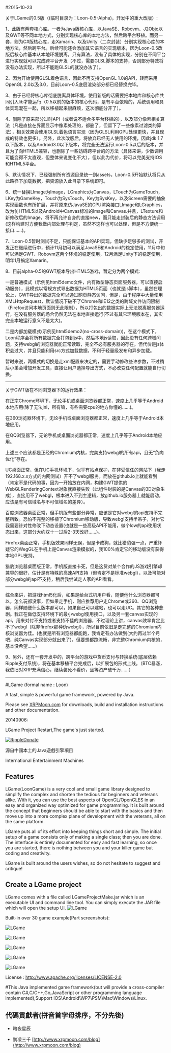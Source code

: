 ﻿#2015-10-23

关于LGame的0.5版（(临时目录为：Loon-0.5-Alpha)，开发中的重大改版）:

1、此版有两套核心库。一者为Java版核心库，以JavaSE、Robovm、J2Objc以及GWT等不同本地方式，分别实现核心库的本地方法，然后跨平台移植。而另一套，则为C#版核心库，走Xamarin、以及Unity（二次封装）分别实现核心库的本地方法，然后跨平台。后续可能还会添加其它语言的实现版本，因为Loon-0.5改版后核心库基本从本地环境脱离，只有算法，没有了具体的实现，分别在不同平台进行实现就可以完成跨平台开发（不过，需要GLSL脚本的支持，否则部分特效将没有办法实现，所以不能跑GLSL的就没办法了）。

2、因为开始使用GLSL着色语言，因此不再支持OpenGL 1.0的API，转而采用OpenGL 2.0以及3.0，目前Loon-0.5底层渲染部分都已经替换完毕。

3、由于已经将核心库彻底脱离具体环境，使用新版的话需要把本地库和核心库共同引入lib才能运行（0.5以前的版本的核心代码，是有平台依赖的，系统调用和具体实现混在一起，所以移植起来很麻烦，这次彻底分开了）。

4、删除了原来部分过时API（或者说不适合多平台移植的），以及部分像素相关算法（凡是直接在界面显示中像素处理的，都删了，但留下了一些像素过滤类的算法），相关效果会使用GLSL着色语言实现（因为GLSL利用GPU处理更快，并且现成的特效也更多）。另外，此次改版后，将放弃已经无人使用的环境，因此jdk 1.7以下版本，以及Android3.0以下版本，将完全无法运行Loon-0.5以后的版本，并且为了向HTML5兼容，也删除了一些妨碍跨平台的的方法（具体来讲，少数调用可能变得不太直观，但整体来说变化不大），但以此为代价，将可以完美支持IOS和HTML5平台。

5、默认情况下，已经强制所有资源目录统一到assets，Loon-0.5开始默认将只从此路径下加载数据，把资源放入此目录下系统即可。

6、统一替换LImage为Image，LGraphics为Canvas，LTouch为GameTouch，LKey为GameKey，Touch为SysTouch，Key为SysKey，以及Screen需要的抽象实现函数也有所扩展，并将原来仿JavaSE的CPU渲染接口LImage和LGraphics，改为仿HTML5以及Android中Canvas标准的Image和Canvas.并且，LTexture和新修改后的Image，将不再允许自身的直接new，而只能走封装后的静态方法调用(这样构建时方便我做内部处理与判定，虽然不这样也可以处理，但是不方便统一接口……)。

7、Loon-0.5暂时测试不足，只能保证基本的API实现，但缺少足够多的测试，开发正在继续进行中，预计11月初可以满足JavaSE和Android的稳定使用，11月中旬可以满足GWT、Robovm这两个环境的稳定使用，12月满足Unity下的稳定使用，明年1月搞定Xamarin。

8、目前alpha-0.5的GWT版本导出HTML5游戏，暂定分为两个模式:

一是普通模式（示例见html5demo文件，内有微型静态页面服务器，可以直接启动服务），此模式以常规方式导出数据为HTML5页面（也就是js脚本），虽然在理论上，GWT导出的数据完全可以通过网页静态访问，但是，由于程序中大量使用XMLHttpRequest，默认情况下破不了Chrome和IE12之类的跨域文件访问限制（Firefox访问本地页面则无此限制），所以打包出的数据实际上无法脱离服务器运行，在没有服务器的场合仍然无法在本地直接运行(不过有其它环境版本在，其实完全本地运行意义不是太大)。

二是内部加载模式(示例见html5demo2(no-cross-domain))，在这个模式下，Loon程序会将所有数据完全打包到js中，然后本地js读取，因此没有任何跨域问题，支持webgl的浏览器就能正常读取，完全不必有服务器的存在。但代价是js体积会过大，并且只能利用src方式加载数据，不利于轻量级发布和异步加载。

暂时来说，两模式的切换是走xml配置来决定的，需要手动修改些许参数，不过稍后小弟会增加开发工具，直接让用户选择导出方式，不必改变任何配置就能自行切换。
__________

关于GWT版在不同浏览器下的运行效果：

在正宗Chrome环境下，无论手机或桌面浏览器都正常，速度上几乎等于Android本地应用(除了无法jni，所有嘛，有些需要cpu的地方你懂的……)。

在360浏览器环境下，无论手机或桌面浏览器都正常，速度上几乎等于Android本地应用。

在QQ浏览器下，无论手机或桌面浏览器都正常，速度上几乎等于Android本地应用。

上述三个应该都是正经的Chromium内核，完美支持webgl的所有api，且无“负向优化”存在。

UC桌面正常，但在UC手机环境下，似乎有站点保护，在非受信任的网站下（我走192.168.x.x方式的内网测试）开不了webgl服务，而放在github.io上就能看到（肯定不是代码的事，因为一开始放在内网，构建GWT提供的WebGLRenderingContext对象就直接失败（此组件封装的是Canvas的3D对象生成），直接用不了webgl，根本进入不到主逻辑，放github.io服务器上就能启动，应该是有可信域名与不可信域名的差异）。

百度浏览器桌面正常，但手机版有些部分异常，应该是它对webgl的api支持不完整所致。恐怕不完整的移植了Chromium移动版，导致webgl支持半吊子，对付它我需要针对性修改下动态设置(也就是一些高级API不能用，做个low的api使用状态出来，这部分大约双十一过后2-3天改好……)。

Firefox桌面正常，手机版效果同样无误，但是卡成狗，就比猎豹强一点，严重怀疑它的WegGL在手机上是Canvas渲染模拟的，我100%肯定它的移动版没有获得本地GPU支持。

猎豹浏览器桌面版正常，手机版直接卡死，但是这货对某个合作的JS游戏引擎却兼容的很好，估计是有特殊的高速API支持（但肯定不是标准webgl），以及可能对部分webgl的api不支持，稍后我尝试走人家的API看看。
__________

综合来讲，把游戏html5化后，如果是给台式机用户看，随便他什么浏览器都可以，怎么玩都没事，但如果走手机，则应推荐用户走Chrome或360、QQ浏览器，同样随便什么版本都可以，如果自己可以建站，也可以走UC。其它的各种悲剧。我正在做低支持环境下的最小webgl使用接口，以及另一套canvas实现的api，用来对付不支持或者支持不佳的浏览器，不过理论上讲，canvas效率肯定比不了webgl（除非firefox那种伪webgl），所以目前依旧是走完整的Chromium内核浏览器为佳。(也就是所有浏览器都能跑，我肯定有办法做到(大约再过半个月吧，纯Canvas实现部分就出来了)，但要想都跑流畅，非完整Chromium内核的，基本没希望……)

9、另外，还有一套开发中的，跨平台的游戏中货币支付与转换系统(底层依赖Ripple支付系统)，将在基本移植平台完成后，以扩展包的形式上线。（BTC暴涨，我依旧对XRP充满信心，继续装死不看价，坐等资产破千万……）

_________

#LGame (formal name : Loon)

A fast, simple & powerful game framework, powered by Java.

Please see [XRPMoon.com](http://www.xrpmoon.com) for downloads, build and installation instructions and other documentation.

20140906:

LGame Project Restart,The game's just started.

<a href="https://ripple.com//send?to=rGmaiL8f7VDRrYouZokr5qv61b5zvhePcp&name=cping&label=Thank you donate to LGame&amount=100/XRP&dt=20140906"><img src="https://raw.github.com/cping/LGame/master/rippledonate.png" alt="RippleDonate" /></a>

源自中國本土的Java遊戲引擎項目

International Entertainment Machines

## Features
LGame(LoonGame) is a very cool and small game library designed to simplify the complex and shorten the tedious for beginners and veterans alike. With it, you can use the best aspects of OpenGL/OpenGLES in an easy and organized way optimized for game programming. It is built around the concept that beginners should be able to start with the basics and then move up into a more complex plane of development with the veterans, all on the same platform.

LGame puts all of its effort into keeping things short and simple. The initial setup of a game consists only of making a single class; then you are done. The interface is entirely documented for easy and fast learning, so once you are started, there is nothing between you and your killer game but coding and creativity.

LGame is built around the users wishes, so do not hesitate to suggest and critique!

## Create a LGame project
LGame comes with a file called LGameProjectMake.jar which is an executable UI and command line tool. You can simply execute the JAR file which will open the setup UI.
![LGame](https://raw.github.com/cping/LGame/master/install.png "install")

Built-in over 30 game example(Part screenshots):

![LGame](https://raw.github.com/cping/LGame/master/e0x.png "0")

![LGame](https://raw.github.com/cping/LGame/master/e1x.png "1")

![LGame](https://raw.github.com/cping/LGame/master/e2x.png "2")

![LGame](https://raw.github.com/cping/LGame/master/e3x.png "3")

![LGame](https://raw.github.com/cping/LGame/master/e4x.png "4")

License : http://www.apache.org/licenses/LICENSE-2.0

#This Java implemented game framework(but will provide a cross-compiler contain C#,C/C++,Go,JavaScript or other programming language implemented),Support IOS\Android\WP7\PSM\Mac\Windows\Linux.

## 代碼貢獻者(拼音首字母排序，不分先後)

-   暗夜星辰 

-   鹏凌三千 [http://www.xrpmoon.com/blog](http://www.xrpmoon.com/blog)